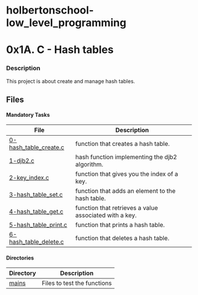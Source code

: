# holbertonschool-low_level_programming

# 0x1A. C - Hash tables
### Description
This project is about create and manage hash tables.

## Files
#### Mandatory Tasks

| File | Description |
| ------ | ------ |
| [0-hash_table_create.c](0-hash_table_create.c) | function that creates a hash table.  |
| [1-djb2.c](1-djb2.c) | hash function implementing the djb2 algorithm. |
| [2-key_index.c ](2-key_index.c) | function that gives you the index of a key. |
| [3-hash_table_set.c](3-hash_table_set.c) | function that adds an element to the hash table.  |
| [4-hash_table_get.c](4-hash_table_get.c) | function that retrieves a value associated with a key. |
| [5-hash_table_print.c ](5-hash_table_print.c ) | function that prints a hash table. |
| [6-hash_table_delete.c ](6-hash_table_delete.c ) | function that deletes a hash table. |

#### Directories
| Directory | Description |
| ------ | ------ |
| [mains](mains) | Files to test the functions |